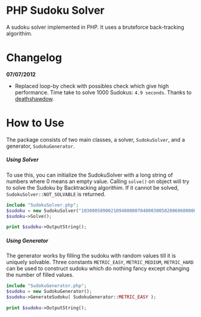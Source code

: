 PHP Sudoku Solver
=================

A sudoku solver implemented in PHP. It uses a bruteforce back-tracking algorithim.


Changelog
========

**07/07/2012**

* Replaced loop-by check with possibles check which give high performance. Time take to solve 1000 Sudokus: `4.9 seconds`. Thanks to [deathshawdow](https://forums.digitalpoint.com/members/deathshadow.81916/). 


How to Use
==========

The package consists of two main classes, a solver, `SudokuSolver`, and a generator, `SudokuGenerator`. 


##### Using Solver

To use this, you can initialize the SudokuSolver with a long string of numbers where 0 means an empty value. Calling `solve()` on object will try to solve the Sudoku by Backtracking algorithim. If it cannot be solved, `SudokuSolver::NOT_SOLVABLE` is returned.

```php
include "SudokuSolver.php";
$sudoku = new SudokuSolver("103000509002109400000704000300502006060000050700803004000401000009205800804000107");
$sudoku->Solve();

print $sudoku->OutputString();
```

##### Using Generator

The generator works by filling the sudoku with random values till it is uniquely solvable. Three constants `METRIC_EASY`, `METRIC_MEDIUM`, `METRIC_HARD` can be used to construct sudoku which do nothing fancy except changing the number of filled values. 

```php
include "SudokuGenerator.php";
$sudoku = new SudokuGenerator();
$sudoku->GenerateSudoku( SudokuGenerator::METRIC_EASY );

print $sudoku->OutputString();
```

